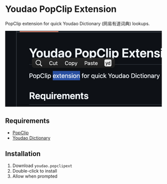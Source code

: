 # Youdao PopClip Extension

PopClip extension for quick Youdao Dictionary (网易有道词典) lookups.

![Screenshot](/screenshot.png)

## Requirements

- [PopClip](https://pilotmoon.com/popclip/)
- [Youdao Dictionary](https://cidian.youdao.com/mac.html)

## Installation

1. Download `youdao.popclipext`
2. Double-click to install
3. Allow when prompted
